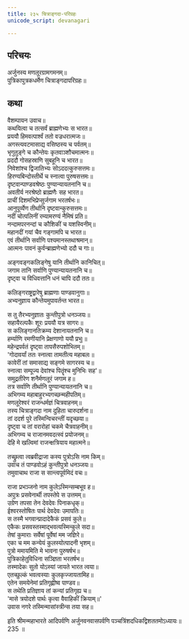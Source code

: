 ```yaml
---
title: २३५ चित्राङ्गदा-परिग्रहः
unicode_script: devanagari

---
```

## परिचयः

अर्जुनस्य मणलूरग्रामगमनम्॥  
पुत्रिकापुत्रकधर्मेण चित्राङ्गदापरिग्रहः॥  

## कथा

वैशम्पायन उवाच॥  
कथयित्वा च तत्सर्वं ब्राह्मणेभ्यः स भारत॥  
प्रययौ हिमवत्पार्श्वं ततो वज्रधरात्मजः॥  
अगस्त्यवटमासाद्य वसिष्ठस्य च पर्वतम्॥  
भृगुतुङ्गे च कौन्तेयः कृतवाञ्शौचमात्मनः॥  
प्रददौ गोसहस्राणि सुबहूनि च भारत॥  
निवेशांश्च द्विजातिभ्यः सोऽददत्कुरुसत्तमः॥  
हिरण्यबिन्दोस्तीर्थे च स्नात्वा पुरुषसत्तमः॥  
दृष्टवान्पाण्डवश्रेष्ठः पुण्यान्यायतनानि च॥  
अवतीर्य नरश्रेष्ठो ब्राह्मणैः सह भारत॥  
प्राचीं दिशमभिप्रेप्सुर्जगाम भरतर्षभः॥  
आनुपूर्व्येण तीर्थानि दृष्टवान्कुरुसत्तमः॥  
नदीं चोत्पलिनीं रम्यामरण्यं नैमिषं प्रति॥  
नन्दामपरनन्दां च कौशिकीं च यशस्विनीम्॥  
महानदीं गयां चैव गङ्गामपि च भारत॥  
एवं तीर्थानि सर्वाणि पश्यमानस्तथाश्रमान्॥  
आत्मनः पावनं कुर्वन्ब्राह्मणेभ्यो ददौ च गाः॥  

अङ्गवङ्गकलिङ्गेषु यानि तीर्थानि कानिचित्॥  
जगाम तानि सर्वाणि पुण्यान्यायतनानि च॥  
दृष्ट्वा च विधिवत्तानि धनं चापि ददौ ततः॥  

कलिङ्गराष्ट्रद्वारेषु ब्राह्मणाः पाण्डवानुगाः॥  
अभ्यनुज्ञाय कौन्तेयमुपावर्तन्त भारत॥  

स तु तैरभ्यनुज्ञातः कुन्तीपुत्रो धनञ्जयः॥  
सहायैरल्पकैः शूरः प्रययौ यत्र सागरः॥  
स कलिङ्गानतिक्रम्य देशानायतनानि च॥  
हर्म्याणि रमणीयानि प्रेक्षणाणो ययौ प्रभुः॥  
महेन्द्रपर्वतं दृष्ट्वा तापसैरुपशोभितम्॥  
'गोदावर्यां ततः स्नात्वा तामतीत्य महाबलः॥  
कावेरीं तां समासाद्य सङ्गमे सागरस्य च॥  
स्नात्वा सम्पूज्य देवांश्च पितॄंश्च मुनिभिः सह'॥  
समुद्रतीरेण शनैर्मणलूरं जगाम ह॥  
तत्र सर्वाणि तीर्थानि पुण्यान्यायतनानि च॥  
अभिगम्य महाबाहुरभ्यगच्छन्महीपतिम्॥  
मणलूरेश्वरं राजन्धर्मज्ञं चित्रवाहनम्॥  
तस्य चित्राङ्गदा नाम दुहिता चारुदर्शना॥  
तां ददर्श पुरे तस्मिन्विचरन्तीं यदृच्छया॥  
दृष्ट्वा च तां वरारोहां चकमे चैत्रवाहनीम्॥  
अभिगम्य च राजानमवदत्स्वं प्रयोजनम्॥  
देहि मे खल्विमां राजन्क्षत्रियाय महात्मने॥  

तच्छ्रुत्वा त्वब्रवीद्राजा कस्य पुत्रोऽसि नाम किम्॥  
उवाच तं पाण्डवोऽहं कुन्तीपुत्रो धनञ्जयः॥  
तमुवाचाथ राजा स सान्त्वपूर्वमिदं वचः॥  

राजा प्रभञ्जनो नाम कुलेऽस्मिन्सम्बभूव ह॥  
अपुत्रः प्रसवेनार्थी तपस्तेपे स उत्तमम्॥  
उग्रेण तपसा तेन देवदेवः पिनाकधृक्॥  
ईश्वरस्तोषितः पार्थ देवदेवः उमापतिः॥  
स तस्मै भगवान्प्रादादेकैकं प्रसवं कुले॥  
एकैकः प्रसवस्तस्माद्भवत्यस्मिन्कुले सदा॥  
तेषां कुमाराः सर्वेषां पूर्वेषां मम जज्ञिरे॥  
एका च मम कन्येयं कुलस्योत्पादनी भृशम्॥  
पुत्रो ममायमिति मे भावना पुरुषर्षभ॥  
पुत्रिकाहेतुविधिना सञ्ज्ञिता भरतर्षभ॥  
तस्मादेकः सुतो योऽस्यां जायते भारत त्वया॥  
एतच्छुल्कं भवत्वस्याः कुलकृज्जायतामिह॥  
एतेन समयेनेमां प्रतिगृह्णीष्व पाण्डव॥  
स तथेति प्रतिज्ञाय तां कन्यां प्रतिगृह्य च॥  
'मासे त्रयोदशे पार्थः कृत्वा वैवाहिकीं क्रियाम्॥'  
उवास नगरे तस्मिन्मासांस्त्रीन्स तया सह॥  

इति श्रीमन्महाभारते आदिपर्वणि अर्जुनवनवासपर्वणि पञ्चत्रिंशदधिकद्विशततमोऽध्यायः॥  
235 ॥  